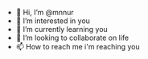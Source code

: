 - 👋 Hi, I’m @mnnur
- 👀 I’m interested in you
- 🌱 I’m currently learning you
- 💞️ I’m looking to collaborate on life
- 📫 How to reach me i'm reaching you

<!---
mnnur/mnnur is a ✨ special ✨ repository because its `README.md` (this file) appears on your GitHub profile.
You can click the Preview link to take a look at your changes.
--->
